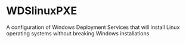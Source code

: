 # WDSlinuxPXE
A configuration of Windows Deployment Services that will install Linux operating systems without breaking Windows installations
